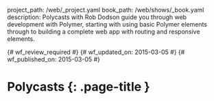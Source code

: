project_path: /web/_project.yaml
book_path: /web/shows/_book.yaml
description: Polycasts with Rob Dodson guide you through web development with Polymer, starting with using basic Polymer elements through to building a complete web app with routing and responsive elements.

{# wf_review_required #}
{# wf_updated_on: 2015-03-05 #}
{# wf_published_on: 2015-03-05 #}

# Polycasts {: .page-title }

